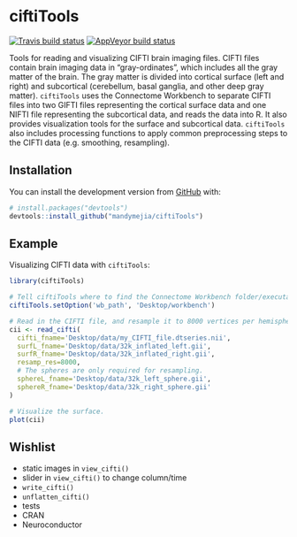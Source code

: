
<!-- README.md is generated from README.Rmd. Please edit that file -->

# ciftiTools

<!-- badges: start -->

[![Travis build
status](https://travis-ci.com/mandymejia/ciftiTools.svg?branch=master)](https://travis-ci.com/mandymejia/ciftiTools)
[![AppVeyor build
status](https://ci.appveyor.com/api/projects/status/github/mandymejia/ciftiTools?branch=master&svg=true)](https://ci.appveyor.com/project/mandymejia/ciftiTools)
<!-- badges: end -->

Tools for reading and visualizing CIFTI brain imaging files. CIFTI files
contain brain imaging data in “gray-ordinates”, which includes all the
gray matter of the brain. The gray matter is divided into cortical
surface (left and right) and subcortical (cerebellum, basal ganglia, and
other deep gray matter). `ciftiTools` uses the Connectome Workbench to
separate CIFTI files into two GIFTI files representing the cortical
surface data and one NIFTI file representing the subcortical data, and
reads the data into R. It also provides visualization tools for the
surface and subcortical data. `ciftiTools` also includes processing
functions to apply common preprocessing steps to the CIFTI data
(e.g. smoothing, resampling).

## Installation

You can install the development version from
[GitHub](https://github.com/) with:

``` r
# install.packages("devtools")
devtools::install_github("mandymejia/ciftiTools")
```

## Example

Visualizing CIFTI data with `ciftiTools`:

``` r
library(ciftiTools)

# Tell ciftiTools where to find the Connectome Workbench folder/executable.
ciftiTools.setOption('wb_path', 'Desktop/workbench')

# Read in the CIFTI file, and resample it to 8000 vertices per hemisphere.
cii <- read_cifti(
  cifti_fname='Desktop/data/my_CIFTI_file.dtseries.nii', 
  surfL_fname='Desktop/data/32k_inflated_left.gii', 
  surfR_fname='Desktop/data/32k_inflated_right.gii', 
  resamp_res=8000, 
  # The spheres are only required for resampling.
  sphereL_fname='Desktop/data/32k_left_sphere.gii', 
  sphereR_fname='Desktop/data/32k_right_sphere.gii'
)

# Visualize the surface.
plot(cii)
```

## Wishlist

  - static images in `view_cifti()`
  - slider in `view_cifti()` to change column/time
  - `write_cifti()`
  - `unflatten_cifti()`
  - tests
  - CRAN
  - Neuroconductor
